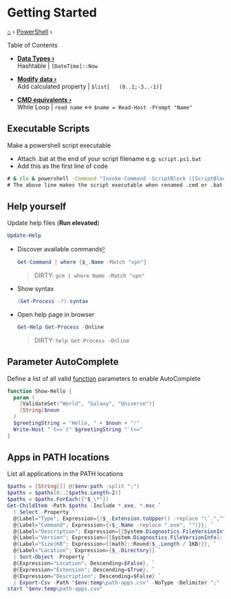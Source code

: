 <h1> Getting Started </h1>

[⌂](../../README.md) › [PowerShell](../../README.md#powershell) ›

Table of Contents
- **[Data Types ›](data-types.md)**  
    Hashtable | `[DateTime]::Now`

- **[Modify data ›](modify.md)**  
    Add calculated property | `$list[	(0..1;-3..-1)]`

- **[CMD equivalents ›](cmd-equivalents.md)**  
    While Loop | `read name` <-> `$name = Read-Host -Prompt "Name"`

## Executable Scripts
Make a powershell script executable
- Attach .bat at the end of your script filename e.g: `script.ps1.bat`
- Add this as the first line of code
```cmd
# & cls & powershell -Command "Invoke-Command -ScriptBlock ([ScriptBlock]::Create(((Get-Content """%0""") -join """`n""")))" & exit
# The above line makes the script executable when renamed .cmd or .bat
```

## Help yourself
Update help files (**Run elevated**)
```powershell
Update-Help
```

- Discover available commands[ᴰ](glossary.md#command)
  ```powershell
  Get-Command | where {$_.Name -Match "vpn"}
  ```
  > DIRTY: `gcm | where Name -Match "vpn"`


- Show syntax
  ```powershell
  (Get-Process -?).syntax
  ```

- Open help page in browser
  ```powershell
  Get-Help Get-Process -Online
  ```
  > DIRTY: `help Get-Process -Online`


## Parameter AutoComplete
Define a list of all valid [function](glossary.md#function) parameters to enable AutoComplete

```powershell
function Show-Hello {
  param (
    [ValidateSet("World", "Galaxy", "Universe")]
    [String]$noun
  )
  $greetingString = "Hello, " + $noun + "!"
  Write-Host "`t=>`t" $greetingString "`t<="
}
```

## Apps in PATH locations
List all applications in the PATH locations
```powershell
$paths = [String[]] @($env:path -split ";") 
$paths = $paths[0..($paths.Length-2)]
$paths = $paths.ForEach({"$_\*"})
Get-ChildItem -Path $paths -Include *.exe, *.msc `
  | Select -Property `
  @{Label="Type"; Expression={($_.Extension.toUpper() -replace "\`.","")}}, `
  @{Label="Command"; Expression={($_.Name -replace ".exe", "")}}, `
  @{Label="Description"; Expression={[System.Diagnostics.FileVersionInfo]::GetVersionInfo($_).FileDescription}}, `
  @{Label="Version"; Expression={[System.Diagnostics.FileVersionInfo]::GetVersionInfo($_).FileVersion}}, `
  @{Label="Size|KB"; Expression={[math]::Round($_.Length / 1KB)}}, `
  @{Label="Location"; Expression={$_.Directory}} `
  | Sort-Object -Property `
  @{Expression="Location"; Descending=$False}, `
  @{Expression="Extension"; Descending=$True}, `
  @{Expression="Description"; Descending=$False} `
  | Export-Csv -Path "$env:temp\path-apps.csv" -NoType -Delimiter ";"
start "$env:temp\path-apps.csv"
```